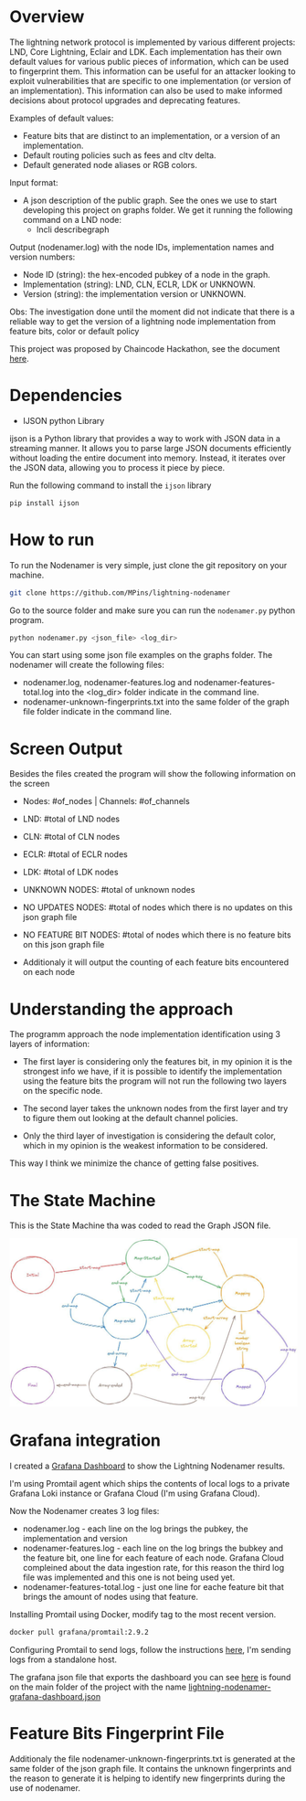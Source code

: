 # Overview
The lightning network protocol is implemented by various different projects: LND, Core
Lightning, Eclair and LDK. Each implementation has their own default values for various public
pieces of information, which can be used to fingerprint them. This information can be useful for
an attacker looking to exploit vulnerabilities that are specific to one implementation (or version
of an implementation). This information can also be used to make informed decisions about
protocol upgrades and deprecating features.

Examples of default values:
- Feature bits that are distinct to an implementation, or a version of an implementation.
- Default routing policies such as fees and cltv delta.
- Default generated node aliases or RGB colors.

Input format:
- A json description of the public graph. See the ones we use to start developing this project on graphs folder. We get it running the following command on a LND node:
    - lncli describegraph

Output (nodenamer.log) with the node IDs, implementation names and version numbers:
- Node ID (string): the hex-encoded pubkey of a node in the graph.
- Implementation (string): LND, CLN, ECLR, LDK or UNKNOWN.
- Version (string): the implementation version or UNKNOWN.

Obs: The investigation done until the moment did not indicate that there is a reliable way to get the version of a lightning node implementation from feature bits, color or default policy

This project was proposed by Chaincode Hackathon, see the document [here](https://github.com/MPins/lightning-nodenamer/blob/main/Hackathon-Project-NodeNamer.pdf).

# Dependencies

- IJSON python Library

ijson is a Python library that provides a way to work with JSON data in a streaming manner. It allows you to parse large JSON documents efficiently without loading the entire document into memory. Instead, it iterates over the JSON data, allowing you to process it piece by piece.

Run the following command to install the `ijson` library

```sh
pip install ijson
```

# How to run

To run the Nodenamer is very simple, just clone the git repository on your machine.

```sh
git clone https://github.com/MPins/lightning-nodenamer
```

Go to the source folder and make sure you can run the `nodenamer.py` python program.

```sh
python nodenamer.py <json_file> <log_dir>
```

You can start using some json file examples on the graphs folder. The nodenamer will create the following files:
- nodenamer.log, nodenamer-features.log and nodenamer-features-total.log into the <log_dir> folder indicate in the command line.
- nodenamer-unknown-fingerprints.txt into the same folder of the graph file folder indicate in the command line.

# Screen Output

Besides the files created the program will show the following information on the screen

- Nodes: #of_nodes | Channels: #of_channels
- LND: #total of LND nodes
- CLN: #total of CLN nodes
- ECLR: #total of ECLR nodes
- LDK: #total of LDK nodes
- UNKNOWN NODES: #total of unknown nodes
- NO UPDATES NODES: #total of nodes which there is no updates on this json graph file
- NO FEATURE BIT NODES: #total of nodes which there is no feature bits on this json graph file

- Additionaly it will output the counting of each feature bits encountered on each node

# Understanding the approach

The programm approach the node implementation identification using 3 layers of information:

- The first layer is considering only the features bit, in my opinion it is the strongest info we have, if it is possible to identify the implementation using the feature bits the program will not run the following two layers on the specific node.

- The second layer takes the unknown nodes from the first layer and try to figure them out looking at the default channel policies.

- Only the third layer of investigation is considering the default color, which in my opinion is the weakest information to be considered.

This way I think we minimize the chance of getting false positives.

# The State Machine

This is the State Machine tha was coded to read the Graph JSON file.

![alt text](image.png)

# Grafana integration

I created a [Grafana Dashboard](https://pins.grafana.net/public-dashboards/478199ff803c44138feb1439908e891f) to show the Lightning Nodenamer results.

I'm using Promtail agent which ships the contents of local logs to a private Grafana Loki instance or Grafana Cloud (I'm using Grafana Cloud).

Now the Nodenamer creates 3 log files:
- nodenamer.log - each line on the log brings the pubkey, the implementation and version
- nodenamer-features.log - each line on the log brings the bubkey and the feature bit, one line for each feature of each node. Grafana Cloud compleined about the data ingestion rate, for this reason the third log file was implemented and this one is not being used yet.
- nodenamer-features-total.log - just one line for eache feature bit that brings the amount of nodes using that feature.

Installing Promtail using Docker, modify tag to the most recent version.

```sh
docker pull grafana/promtail:2.9.2
```

Configuring Promtail to send logs, follow the instructions [here](https://grafana.com/docs/grafana-cloud/send-data/logs/collect-logs-with-promtail/#option-1-send-logs-from-a-standalone-host), I'm sending logs from a standalone host.

The grafana json file that exports the dashboard you can see [here](https://pins.grafana.net/public-dashboards/478199ff803c44138feb1439908e891f) is found on the main folder of the project with the name [lightning-nodenamer-grafana-dashboard.json](lightning-nodenamer-grafana-dashboard.json)

# Feature Bits Fingerprint File

Additionaly the file nodenamer-unknown-fingerprints.txt is generated at the same folder of the json graph file. It contains the unknown fingerprints and the reason to generate it is helping to identify new fingerprints during the use of nodenamer.





